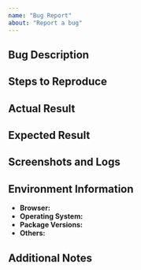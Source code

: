 ```yaml
---
name: "Bug Report"
about: "Report a bug"
---
```


## Bug Description
<!--
Provide a brief and clear description of the issue that occurred.
-->

## Steps to Reproduce
<!--
Explain step-by-step how the bug occurred. Be as detailed as possible.
1. Context: Specify the screen or state where the bug occurred.
2. Action: Describe the actions that triggered the bug.
-->

## Actual Result
<!--
Describe what actually happened as a result of the bug.
-->

## Expected Result
<!--
Describe what you expected to happen if the bug did not occur.
-->

## Screenshots and Logs
<!--
If possible, attach screenshots or logs to help understand the issue.
-->

## Environment Information
<!--
Provide information about the environment where the issue occurred.
Fill in the following details:
-->

- **Browser:**
- **Operating System:**
- **Package Versions:**
- **Others:**

## Additional Notes
<!--
Add any other information or context about the issue that might help resolve it.
-->

